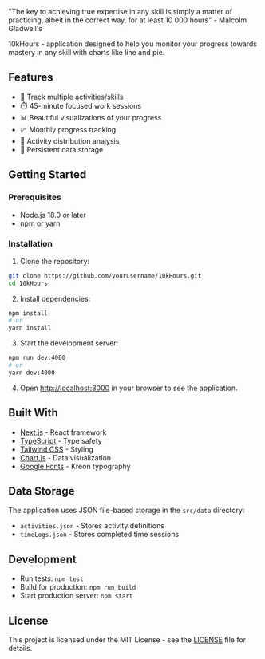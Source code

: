 "The key to achieving true expertise in any skill is simply a matter of practicing, albeit in the correct way, for at least 10 000 hours" - Malcolm Gladwell's 
 

10kHours - application designed to help you monitor your progress towards mastery in any skill with charts like line and pie. 

## Features

- 🎯 Track multiple activities/skills
- ⏱️ 45-minute focused work sessions
- 📊 Beautiful visualizations of your progress
- 📈 Monthly progress tracking
- 🥧 Activity distribution analysis
- 💾 Persistent data storage

## Getting Started

### Prerequisites

- Node.js 18.0 or later
- npm or yarn

### Installation

1. Clone the repository:
```bash
git clone https://github.com/yourusername/10kHours.git
cd 10kHours
```

2. Install dependencies:
```bash
npm install
# or
yarn install
```

3. Start the development server:
```bash
npm run dev:4000
# or
yarn dev:4000
```

4. Open [http://localhost:3000](http://localhost:3000) in your browser to see the application.



## Built With

- [Next.js](https://nextjs.org/) - React framework
- [TypeScript](https://www.typescriptlang.org/) - Type safety
- [Tailwind CSS](https://tailwindcss.com/) - Styling
- [Chart.js](https://www.chartjs.org/) - Data visualization
- [Google Fonts](https://fonts.google.com/) - Kreon typography

## Data Storage

The application uses JSON file-based storage in the `src/data` directory:
- `activities.json` - Stores activity definitions
- `timeLogs.json` - Stores completed time sessions

## Development

- Run tests: `npm test`
- Build for production: `npm run build`
- Start production server: `npm start`


## License

This project is licensed under the MIT License - see the [LICENSE](LICENSE) file for details.



